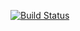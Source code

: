 [![Build Status](https://travis-ci.org/ackamal/110Lab5.svg?branch=master)](https://travis-ci.org/ackamal/110Lab5)
